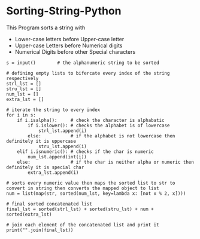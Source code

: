 # Sorting-String-Python
This Program sorts a string with 
- Lower-case letters before Upper-case letter 
- Upper-case Letters before Numerical digits 
- Numerical Digits before other Special characters



```
s = input()        # the alphanumeric string to be sorted

# defining empty lists to bifercate every index of the string respectively
strl_lst = []
stru_lst = []
num_lst = []
extra_lst = []

# iterate the string to every index
for i in s:
    if i.isalpha():     # check the character is alphabatic
        if i.islower(): # checks the alphabet is of lowercase
            strl_lst.append(i)
        else:           # if the alphabet is not lowercase then definitely it is uppercase
            stru_lst.append(i)
    elif i.isnumeric(): # checks if the char is numeric
        num_lst.append(int(i))
    else:               # if the char is neither alpha or numeric then definitely it is special char
        extra_lst.append(i)

# sorts every numeric value then maps the sorted list to str to convert in string then converts the mapped object to list
num = list(map(str, sorted(num_lst, key=lambda x: [not x % 2, x])))

# final sorted concatenated list
final_lst = sorted(strl_lst) + sorted(stru_lst) + num + sorted(extra_lst)

# join each element of the concatenated list and print it
print("".join(final_lst))
```
